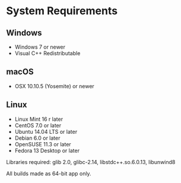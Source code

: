 # System Requirements

## Windows
- Windows 7 or newer
- Visual C++ Redistributable

## macOS
- OSX 10.10.5 (Yosemite) or newer

## Linux
- Linux Mint 16 r later
- CentOS 7.0 or later
- Ubuntu 14.04 LTS or later
- Debian 6.0 or later
- OpenSUSE 11.3 or later
- Fedora 13 Desktop or later

Libraries required: glib 2.0, glibc-2.14, libstdc++.so.6.0.13, libunwind8

All builds made as 64-bit app only.
